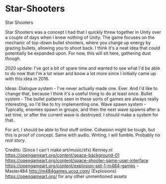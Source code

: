 # Star-Shooters
Star Shooters

Star Shooters was a concept I had that I quickly threw together in Unity over a couple of days when I knew nothing of Unity. The game focuses on the mechanic of top-down bullet shooters, where you charge up energy by grazing bullets, allowing you to shoot back. I think it's a neat idea that could potentially be expanded upon. For now, this will sit here, gathering dust though.

2020 update:
I've got a bit of spare time and wanted to see what I'd be able to do now that I'm a lot wiser and know a lot more since I initially came up with this idea in 2016.

Ideas:
Dialogue system - I've never actually made one. Ever. And I'd like to change that, because I think it's a useful thing to do at least once.
Bullet system - The bullet patterns seen in these sorts of games are always really interesting, so I'd like to try implementing one.
Wave spawn system - Typically, enemies spawn in groups, and then the next wave spawns after a set time, or after the current wave is destroyed. I should make a system for that.

For art, I should be able to find stuff online. Cohesion might be tough, but this is proof of concept.
Same with audio.
Writing, I will fumble. Probably no *real* story.

Credits: (Since I can't make art/music/sfx)
Kenney.nl
https://opengameart.org/content/space-background-01
https://opengameart.org/content/space-shooter-game-user-interface
https://opengameart.org/content/explosion-set-1-m484-games - Master484 http://m484games.ucoz.com/ (Explosions)
https://opengameart.org/ for any other unmentioned assets